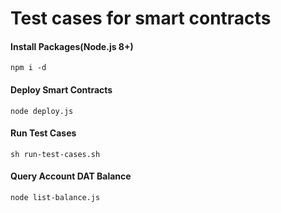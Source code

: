 # Test cases for smart contracts

#### Install Packages(Node.js 8+)
```
npm i -d
```

#### Deploy Smart Contracts
```
node deploy.js
```

#### Run Test Cases
```
sh run-test-cases.sh
```

#### Query Account DAT Balance
```
node list-balance.js
```